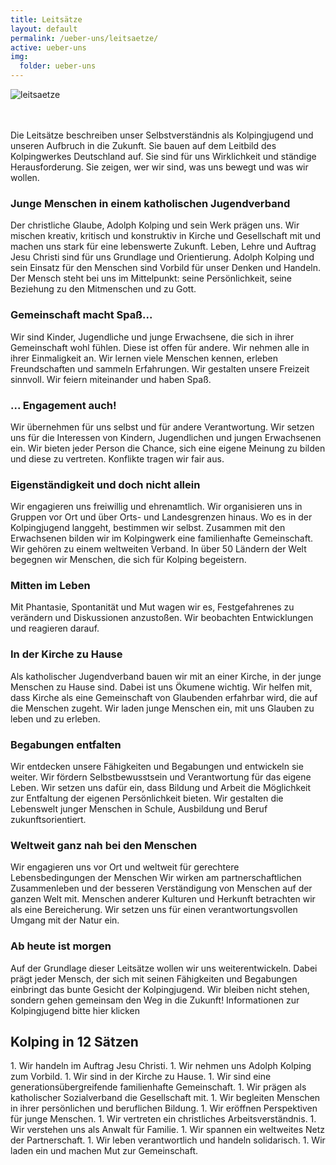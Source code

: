 ```yaml
---
title: Leitsätze
layout: default
permalink: /ueber-uns/leitsaetze/
active: ueber-uns
img:
  folder: ueber-uns
---
```


<div class="row" markdown="1">
<img class="img-fluid rounded" src="{% include img-link id='leitsaetze' %}" alt="leitsaetze">
<br><br><br>
<div class="col-12" markdown="1">

Die Leitsätze beschreiben unser Selbstverständnis als Kolpingjugend und unseren Aufbruch in die Zukunft. Sie bauen auf dem Leitbild des Kolpingwerkes Deutschland auf. Sie sind für uns Wirklichkeit und ständige Herausforderung. Sie zeigen, wer wir sind, was uns bewegt und was wir wollen.

### Junge Menschen in einem katholischen Jugendverband

Der christliche Glaube, Adolph Kolping und sein Werk prägen uns. Wir mischen kreativ, kritisch und konstruktiv in Kirche und Gesellschaft mit und machen uns stark für eine lebenswerte Zukunft.
Leben, Lehre und Auftrag Jesu Christi sind für uns Grundlage und Orientierung.
Adolph Kolping und sein Einsatz für den Menschen sind Vorbild für unser Denken und Handeln.
Der Mensch steht bei uns im Mittelpunkt: seine Persönlichkeit, seine Beziehung zu den Mitmenschen und zu Gott.

### Gemeinschaft macht Spaß...

Wir sind Kinder, Jugendliche und junge Erwachsene, die sich in ihrer Gemeinschaft wohl fühlen. Diese ist offen für andere. Wir nehmen alle in ihrer Einmaligkeit an.
Wir lernen viele Menschen kennen, erleben Freundschaften und sammeln Erfahrungen.
Wir gestalten unsere Freizeit sinnvoll.
Wir feiern miteinander und haben Spaß.

### ... Engagement auch!

Wir übernehmen für uns selbst und für andere Verantwortung. Wir setzen uns für die Interessen von Kindern, Jugendlichen und jungen Erwachsenen ein.
Wir bieten jeder Person die Chance, sich eine eigene Meinung zu bilden und diese zu vertreten. Konflikte tragen wir fair aus.

### Eigenständigkeit und doch nicht allein

Wir engagieren uns freiwillig und ehrenamtlich. Wir organisieren uns in Gruppen vor Ort und über Orts- und Landesgrenzen hinaus.
Wo es in der Kolpingjugend langgeht, bestimmen wir selbst.
Zusammen mit den Erwachsenen bilden wir im Kolpingwerk eine familienhafte Gemeinschaft.
Wir gehören zu einem weltweiten Verband. In über 50 Ländern der Welt begegnen wir Menschen, die sich für Kolping begeistern.

### Mitten im Leben

Mit Phantasie, Spontanität und Mut wagen wir es, Festgefahrenes zu verändern und Diskussionen anzustoßen. Wir beobachten Entwicklungen und reagieren darauf.

### In der Kirche zu Hause

Als katholischer Jugendverband bauen wir mit an einer Kirche, in der junge Menschen zu Hause sind. Dabei ist uns Ökumene wichtig.
Wir helfen mit, dass Kirche als eine Gemeinschaft von Glaubenden erfahrbar wird, die auf die Menschen zugeht.
Wir laden junge Menschen ein, mit uns Glauben zu leben und zu erleben.

### Begabungen entfalten

Wir entdecken unsere Fähigkeiten und Begabungen und entwickeln sie weiter. Wir fördern Selbstbewusstsein und Verantwortung für das eigene Leben.
Wir setzen uns dafür ein, dass Bildung und Arbeit die Möglichkeit zur Entfaltung der eigenen Persönlichkeit bieten.
Wir gestalten die Lebenswelt junger Menschen in Schule, Ausbildung und Beruf zukunftsorientiert.

### Weltweit ganz nah bei den Menschen

Wir engagieren uns vor Ort und weltweit für gerechtere Lebensbedingungen der Menschen
Wir wirken am partnerschaftlichen Zusammenleben und der besseren Verständigung von Menschen auf der ganzen Welt mit. Menschen anderer Kulturen und Herkunft betrachten wir als eine Bereicherung.
Wir setzen uns für einen verantwortungsvollen Umgang mit der Natur ein.

### Ab heute ist morgen

Auf der Grundlage dieser Leitsätze wollen wir uns weiterentwickeln. Dabei prägt jeder Mensch, der sich mit seinen Fähigkeiten und Begabungen einbringt das bunte Gesicht der Kolpingjugend.
Wir bleiben nicht stehen, sondern gehen gemeinsam den Weg in die Zukunft!
Informationen zur Kolpingjugend bitte hier klicken

## Kolping in 12 Sätzen

</div>

<div class="col-12" markdown="1">
1. Wir handeln im Auftrag Jesu Christi.
1. Wir nehmen uns Adolph Kolping zum Vorbild.
1. Wir sind in der Kirche zu Hause.
1. Wir sind eine generationsübergreifende familienhafte Gemeinschaft.
1. Wir prägen als katholischer Sozialverband die Gesellschaft mit.
1. Wir begleiten Menschen in ihrer persönlichen und beruflichen Bildung.
1. Wir eröffnen Perspektiven für junge Menschen.
1. Wir vertreten ein christliches Arbeitsverständnis.
1. Wir verstehen uns als Anwalt für Familie.
1. Wir spannen ein weltweites Netz der Partnerschaft.
1. Wir leben verantwortlich und handeln solidarisch.
1. Wir laden ein und machen Mut zur Gemeinschaft.
</div>

</div>
